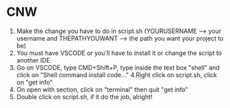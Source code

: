 # CNW
<!--Create New Website is a VERY SIMPLE shell script (actually for macOS, didn't tried on linux) that create a folder with a HTML, a CSS and a JS. The html will have doctype, html, head and body tag and it will be linked with the CSS and the JS. Then the script open the 3 files in vscode. READ THE README-->

1. Make the change you have to do in script.sh (YOURUSERNAME --> your username and THEPATHYOUWANT --> the path you want your project to be)
2. You must have VSCODE  or you'll have to install it or change the script to another IDE
3. Go on VSCODE, type CMD+Shift+P, type inside the text box "shell" and click on "Shell command install code..."
4.Right click on script.sh, click on "get info"
5. On open with section, click on "terminal" then quit "get info"
6. Double click on script.sh, if it do the job, alright!

